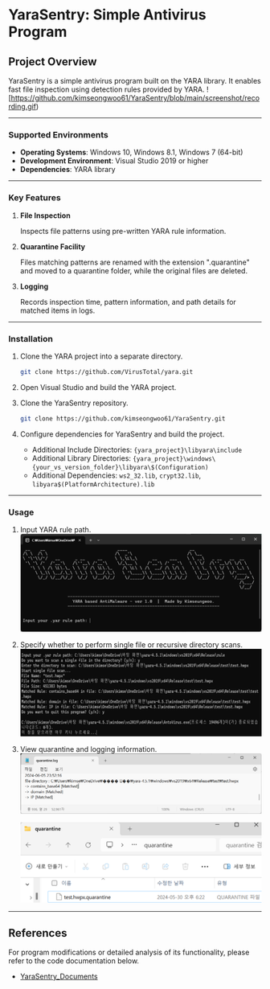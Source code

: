 # YaraSentry: Simple Antivirus Program

## Project Overview

YaraSentry is a simple antivirus program built on the YARA library. It enables fast file inspection using detection rules provided by YARA.
![https://github.com/kimseongwoo61/YaraSentry/blob/main/screenshot/recording.gif)

---

### Supported Environments

- **Operating Systems**: Windows 10, Windows 8.1, Windows 7 (64-bit)
- **Development Environment**: Visual Studio 2019 or higher
- **Dependencies**: YARA library

---

### Key Features

1. **File Inspection**
    
    Inspects file patterns using pre-written YARA rule information.
    
2. **Quarantine Facility**
    
    Files matching patterns are renamed with the extension ".quarantine" and moved to a quarantine folder, while the original files are deleted.
    
3. **Logging**
    
    Records inspection time, pattern information, and path details for matched items in logs.
    

---

### Installation

1. Clone the YARA project into a separate directory.
    
    ```bash
    git clone https://github.com/VirusTotal/yara.git
    ```
    
2. Open Visual Studio and build the YARA project.
3. Clone the YaraSentry repository.
    
    ```bash
    git clone https://github.com/kimseongwoo61/YaraSentry.git
    ```
    
4. Configure dependencies for YaraSentry and build the project.
    - Additional Include Directories: `{yara_project}\libyara\include`
    - Additional Library Directories: `{yara_project}\windows\{your_vs_version_folder}\libyara\$(Configuration)`
    - Additional Dependencies: `ws2_32.lib`, `crypt32.lib`, `libyara$(PlatformArchitecture).lib`

---

### Usage

1. Input YARA rule path.    
    ![1](https://github.com/kimseongwoo61/YaraSentry/blob/main/screenshot/1.bmp)
    
2. Specify whether to perform single file or recursive directory scans.    
    ![2](https://github.com/kimseongwoo61/YaraSentry/blob/main/screenshot/2.png)
    
3. View quarantine and logging information.
    ![3](https://github.com/kimseongwoo61/YaraSentry/blob/main/screenshot/3.bmp)
    
    ![4](https://github.com/kimseongwoo61/YaraSentry/blob/main/screenshot/4.bmp)
    

---

## References

For program modifications or detailed analysis of its functionality, please refer to the code documentation below.
- [YaraSentry_Documents](https://github.com/kimseongwoo61/YaraSentry/blob/main/YaraSentry%20Documents.MD)
